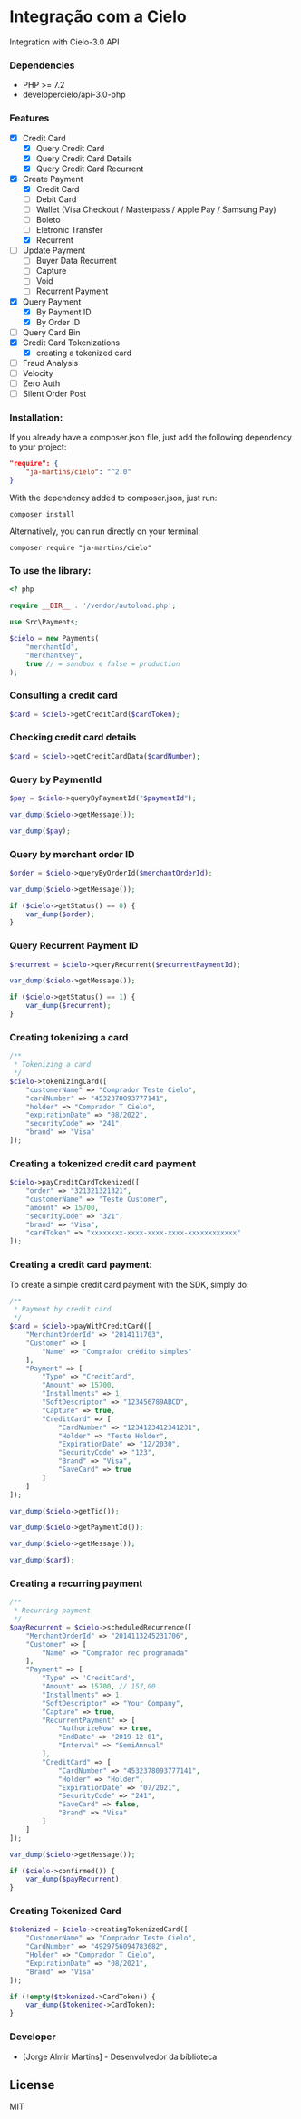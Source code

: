# Integração com a Cielo

Integration with Cielo-3.0 API

### Dependencies
* PHP >= 7.2
* developercielo/api-3.0-php

### Features

* [x] Credit Card
    * [x] Query Credit Card
    * [x] Query Credit Card Details
    * [x] Query Credit Card Recurrent
* [x] Create Payment
    * [x] Credit Card
    * [ ] Debit Card
    * [ ] Wallet (Visa Checkout / Masterpass / Apple Pay / Samsung Pay)
    * [ ] Boleto
    * [ ] Eletronic Transfer
    * [x] Recurrent
* [ ] Update Payment
    * [ ] Buyer Data Recurrent
    * [ ] Capture
    * [ ] Void
    * [ ] Recurrent Payment
* [x] Query Payment
    * [x] By Payment ID
    * [x] By Order ID
* [ ] Query Card Bin
* [x] Credit Card Tokenizations
    * [x] creating a tokenized card
* [ ] Fraud Analysis
* [ ] Velocity
* [ ] Zero Auth
* [ ] Silent Order Post

### Installation:

If you already have a composer.json file, just add the following dependency to your project:

```json
"require": {
    "ja-martins/cielo": "^2.0"
}
```

With the dependency added to composer.json, just run:

```
composer install
```

Alternatively, you can run directly on your terminal:

```
composer require "ja-martins/cielo"
```

### To use the library:
```php
<? php

require __DIR__ . '/vendor/autoload.php';

use Src\Payments;

$cielo = new Payments(
    "merchantId", 
    "merchantKey", 
    true // = sandbox e false = production
);
```

### Consulting a credit card

```php
$card = $cielo->getCreditCard($cardToken);
```

### Checking credit card details

```php
$card = $cielo->getCreditCardData($cardNumber);
```

### Query by PaymentId

```php
$pay = $cielo->queryByPaymentId("$paymentId");

var_dump($cielo->getMessage());

var_dump($pay);
```

### Query by merchant order ID

```php
$order = $cielo->queryByOrderId($merchantOrderId);

var_dump($cielo->getMessage());

if ($cielo->getStatus() == 0) {
    var_dump($order);
}
```

### Query Recurrent Payment ID

```php
$recurrent = $cielo->queryRecurrent($recurrentPaymentId);

var_dump($cielo->getMessage());

if ($cielo->getStatus() == 1) {
    var_dump($recurrent);
}
```

### Creating tokenizing a card

```php
/**
 * Tokenizing a card
 */
$cielo->tokenizingCard([
    "customerName" => "Comprador Teste Cielo",
    "cardNumber" => "4532378093777141",
    "holder" => "Comprador T Cielo",
    "expirationDate" => "08/2022",
    "securityCode" => "241",
    "brand" => "Visa"
]);
```

### Creating a tokenized credit card payment

```php
$cielo->payCreditCardTokenized([
    "order" => "321321321321",
    "customerName" => "Teste Customer",
    "amount" => 15700,
    "securityCode" => "321",
    "brand" => "Visa",
    "cardToken" => "xxxxxxxx-xxxx-xxxx-xxxx-xxxxxxxxxxxx"
]);
```


### Creating a credit card payment:

To create a simple credit card payment with the SDK, simply do:

```php
/**
 * Payment by credit card
 */
$card = $cielo->payWithCreditCard([
    "MerchantOrderId" => "2014111703",
    "Customer" => [
        "Name" => "Comprador crédito simples"
    ],
    "Payment" => [
        "Type" => "CreditCard",
        "Amount" => 15700,
        "Installments" => 1,
        "SoftDescriptor" => "123456789ABCD",
        "Capture" => true,
        "CreditCard" => [
            "CardNumber" => "1234123412341231",
            "Holder" => "Teste Holder",
            "ExpirationDate" => "12/2030",
            "SecurityCode" => "123",
            "Brand" => "Visa",
            "SaveCard" => true
        ]
    ]
]);

var_dump($cielo->getTid());

var_dump($cielo->getPaymentId());

var_dump($cielo->getMessage());

var_dump($card);
```

### Creating a recurring payment
```php
/**
 * Recurring payment
 */
$payRecurrent = $cielo->scheduledRecurrence([
    "MerchantOrderId" => "2014113245231706",
    "Customer" => [
        "Name" => "Comprador rec programada"
    ],
    "Payment" => [
        "Type" => 'CreditCard',
        "Amount" => 15700, // 157,00
        "Installments" => 1,
        "SoftDescriptor" => "Your Company",
        "Capture" => true,
        "RecurrentPayment" => [
            "AuthorizeNow" => true,
            "EndDate" => "2019-12-01",
            "Interval" => "SemiAnnual"
        ],
        "CreditCard" => [
            "CardNumber" => "4532378093777141",
            "Holder" => "Holder",
            "ExpirationDate" => "07/2021",
            "SecurityCode" => "241",
            "SaveCard" => false,
            "Brand" => "Visa"
        ]
    ]
]);

var_dump($cielo->getMessage());

if ($cielo->confirmed()) {
    var_dump($payRecurrent);
}
```

### Creating Tokenized Card

```php
$tokenized = $cielo->creatingTokenizedCard([
    "CustomerName" => "Comprador Teste Cielo",
    "CardNumber" => "4929756094783682",
    "Holder" => "Comprador T Cielo",
    "ExpirationDate" => "08/2021",
    "Brand" => "Visa"
]);

if (!empty($tokenized->CardToken)) {
    var_dump($tokenized->CardToken);
}
```

### Developer
* [Jorge Almir Martins] - Desenvolvedor da bíblioteca

License
----

MIT
